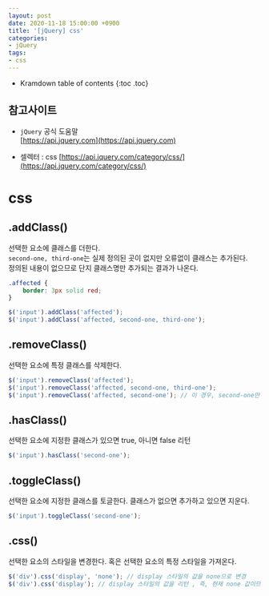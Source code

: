 ```yaml
---
layout: post
date: 2020-11-18 15:00:00 +0900
title: '[jQuery] css'
categories:
- jQuery
tags:
- css
---
```


* Kramdown table of contents
{:toc .toc}

## 참고사이트
- `jQuery` 공식 도움말  
[https://api.jquery.com](https://api.jquery.com)

- 셀렉터 : css
[https://api.jquery.com/category/css/](https://api.jquery.com/category/css/)

# css  

## .addClass()  

선택한 요소에 클래스를 더한다.  
`second-one, third-one`는 실제 정의된 곳이 없지만 오류없이 클래스는 추가된다.  
정의된 내용이 없으므로 단지 클래스명만 추가되는 결과가 나온다.

```css
.affected {
	border: 3px solid red;
}
```
```javascript
$('input').addClass('affected');  
$('input').addClass('affected, second-one, third-one');  
```

## .removeClass()  

선택한 요소에 특정 클래스를 삭제한다.  

```javascript
$('input').removeClass('affected');  
$('input').removeClass('affected, second-one, third-one');  
$('input').removeClass('affected, second-one'); // 이 경우, second-one만 제거되는데?  
```

## .hasClass()  

선택한 요소에 지정한 클래스가 있으면 true, 아니면 false 리턴  

```javascript
$('input').hasClass('second-one');  
```

## .toggleClass()  

선택한 요소에 지정한 클래스를 토글한다. 클래스가 없으면 추가하고 있으면 지운다.  

```javascript
$('input').toggleClass('second-one');  
```

## .css()  

선택한 요소의 스타일을 변경한다. 혹은 선택한 요소의 특정 스타일을 가져온다.  

```javascript
$('div').css('display', 'none'); // display 스타일의 값을 none으로 변경  
$('div').css('display'); // display 스타일의 값을 리턴 , 즉, 현재 none 값이므로 none 리턴
```
